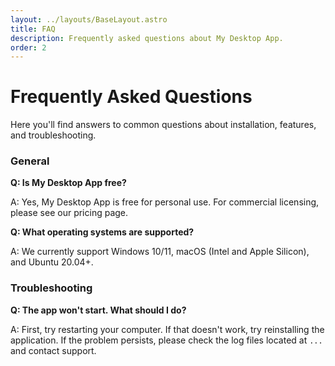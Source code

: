 ```yaml
---
layout: ../layouts/BaseLayout.astro
title: FAQ
description: Frequently asked questions about My Desktop App.
order: 2
---
```


# Frequently Asked Questions

Here you'll find answers to common questions about installation, features, and troubleshooting.

### General

**Q: Is My Desktop App free?**

A: Yes, My Desktop App is free for personal use. For commercial licensing, please see our pricing page.

**Q: What operating systems are supported?**

A: We currently support Windows 10/11, macOS (Intel and Apple Silicon), and Ubuntu 20.04+.

### Troubleshooting

**Q: The app won't start. What should I do?**

A: First, try restarting your computer. If that doesn't work, try reinstalling the application. If the problem persists, please check the log files located at `...` and contact support.